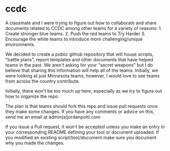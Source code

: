 # ccdc
A classmate and I were trying to figure out how to collaborate and share documents related to CCDC among other teams for a variety of reasons: 1. Create stronger blue teams. 2. Push the red teams to Try Harder 3. Encourage the white teams to introduce more challenging/unique environments.

We decided to create a public github repository that will house scripts, "battle plans", report templates and other documents that have helped teams in the past. We aren't asking for your "secret weapons" but I do believe that sharing this information will help all of the teams. Initially, we were looking at just Minnesota teams, however, I would love to see teams from across the country contribute.

Initially, there won't be too much up here, especially as we try to figure out how to organize the repo.

The plan is that teams should fork this repo and issue pull requests once they make some changes. If you have any comments or advice on this, send me an email at admin(a)jordanpotti.com

If you issue a Pull request, it won't be accepted unless you make an entry in your corresponding README defining your tool or document uploaded. If you modified an existing script/tool/document make sure you document why you made the changes.
